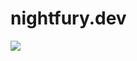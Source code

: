 # nightfury.dev
<img src="https://wm.schoolofdragons.com/SoD/Joomla/templates/schoolofdragons/images/DTV_cg_toothless_04.png?v2">
